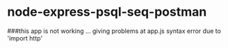 # node-express-psql-seq-postman

###this app is not working ... giving problems at app.js syntax error due to 'import http'
